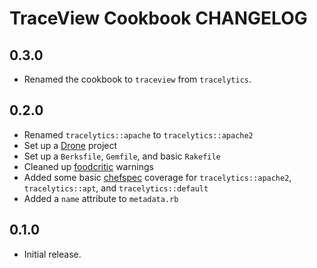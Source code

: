 TraceView Cookbook CHANGELOG
============================

0.3.0
-----
- Renamed the cookbook to `traceview` from `tracelytics`.

0.2.0
-----
- Renamed `tracelytics::apache` to `tracelytics::apache2`
- Set up a [Drone](https://drone.io/github.com/sprintly/tracelytics-chef) project
- Set up a `Berksfile`, `Gemfile`, and basic `Rakefile`
- Cleaned up [foodcritic](http://acrmp.github.io/foodcritic/#FC043) warnings
- Added some basic [chefspec](https://github.com/sethvargo/chefspec) coverage for `tracelytics::apache2`, `tracelytics::apt`, and `tracelytics::default`
- Added a `name` attribute to `metadata.rb`

0.1.0
-----
- Initial release.
